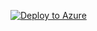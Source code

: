 [![Deploy to Azure](https://aka.ms/deploytoazurebutton)](https://portal.azure.com/#create/Microsoft.Template/uri/https%3A%2F%2Fraw.githubusercontent.com%2Fsreekumarpg%2FACME-Azure-ELZ%2Fmain%2FARM_Deploy_policies.json)
